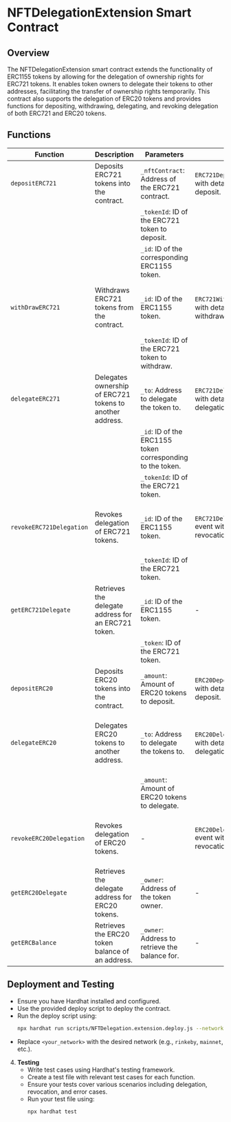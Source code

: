 # NFTDelegationExtension Smart Contract

## Overview
The NFTDelegationExtension smart contract extends the functionality of ERC1155 tokens by allowing for the delegation of ownership rights for ERC721 tokens. It enables token owners to delegate their tokens to other addresses, facilitating the transfer of ownership rights temporarily. This contract also supports the delegation of ERC20 tokens and provides functions for depositing, withdrawing, delegating, and revoking delegation of both ERC721 and ERC20 tokens.

## Functions

| Function                   | Description                                              | Parameters                                                   | Emits                                                             | Returns      | Requires                                                 |
|----------------------------|----------------------------------------------------------|--------------------------------------------------------------|-------------------------------------------------------------------|--------------|----------------------------------------------------------|
| `depositERC721`            | Deposits ERC721 tokens into the contract.               | `_nftContract`: Address of the ERC721 contract.              | `ERC721Deposited` event with details of the deposit.              | -            | -                                                        |
|                            |                                                          | `_tokenId`: ID of the ERC721 token to deposit.                |                                                                   |              |                                                          |
|                            |                                                          | `_id`: ID of the corresponding ERC1155 token.                 |                                                                   |              |                                                          |
| `withDrawERC721`           | Withdraws ERC721 tokens from the contract.              | `_id`: ID of the ERC1155 token.                              | `ERC721Withdraw` event with details of the withdrawal.            | -            | Sender must own the deposited ERC721 token.             |
|                            |                                                          | `_tokenId`: ID of the ERC721 token to withdraw.              |                                                                   |              |                                                          |
| `delegateERC271`           | Delegates ownership of ERC721 tokens to another address. | `_to`: Address to delegate the token to.                     | `ERC721Delegated` event with details of the delegation.            | -            | Sender must own the deposited ERC721 token.             |
|                            |                                                          | `_id`: ID of the ERC1155 token corresponding to the token.   |                                                                   |              |                                                          |
|                            |                                                          | `_tokenId`: ID of the ERC721 token.                          |                                                                   |              |                                                          |
| `revokeERC721Delegation`   | Revokes delegation of ERC721 tokens.                     | `_id`: ID of the ERC1155 token.                              | `ERC721DelegationRevoked` event with details of the revocation.    | -            | Sender must own the deposited ERC721 token.             |
|                            |                                                          | `_tokenId`: ID of the ERC721 token.                          |                                                                   |              |                                                          |
| `getERC721Delegate`        | Retrieves the delegate address for an ERC721 token.      | `_id`: ID of the ERC1155 token.                              | -                                                                 | Delegate(address)     | -                                                        |
|                            |                                                          | `_token`: ID of the ERC721 token.                            |                                                                   | address      |                                                          |
| `depositERC20`             | Deposits ERC20 tokens into the contract.                | `_amount`: Amount of ERC20 tokens to deposit.                | `ERC20Deposited` event with details of the deposit.                | -            | -                                                        |
| `delegateERC20`            | Delegates ERC20 tokens to another address.              | `_to`: Address to delegate the tokens to.                    | `ERC20Delegated` event with details of the delegation.             | -            | Sender must have sufficient ERC20 token balance.        |
|                            |                                                          | `_amount`: Amount of ERC20 tokens to delegate.              |                                                                   |              |                                                          |
| `revokeERC20Delegation`    | Revokes delegation of ERC20 tokens.                      | -                                                            | `ERC20DelegationRevoked` event with details of the revocation.     | -            | Sender must have delegated ERC20 tokens.               |
| `getERC20Delegate`         | Retrieves the delegate address for ERC20 tokens.        | `_owner`: Address of the token owner.                        | -                                                                 | Delegate(address)     | -                                                        |
| `getERCBalance`            | Retrieves the ERC20 token balance of an address.        | `_owner`: Address to retrieve the balance for.               | -                                                                 | Balance(uint256)      | -                                                        |

## Deployment and Testing
   - Ensure you have Hardhat installed and configured.
   - Use the provided deploy script to deploy the contract.
   - Run the deploy script using:
     ```bash
     npx hardhat run scripts/NFTDelegation.extension.deploy.js --network localhost
     ```
   - Replace `<your_network>` with the desired network (e.g., `rinkeby`, `mainnet`, etc.).

4. **Testing**
   - Write test cases using Hardhat's testing framework.
   - Create a test file with relevant test cases for each function.
   - Ensure your tests cover various scenarios including delegation, revocation, and error cases.
   - Run your test file using:
     ``` bash
     npx hardhat test
     ```
